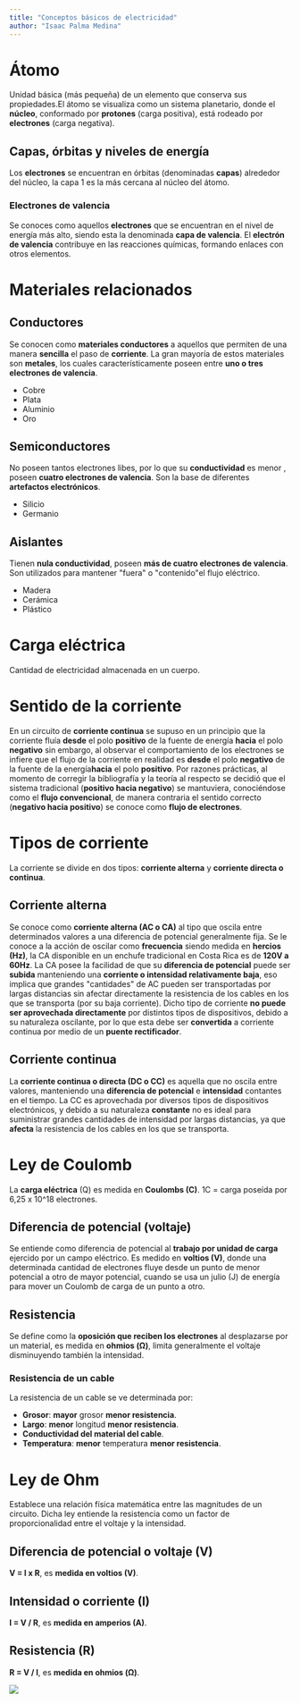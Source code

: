 ```yaml
---
title: "Conceptos básicos de electricidad"
author: "Isaac Palma Medina"
---
```


# Átomo

Unidad básica (más pequeña) de un elemento que conserva sus propiedades.El átomo se visualiza como un sistema planetario, donde el **núcleo**, conformado por **protones** (carga positiva), está rodeado por **electrones** (carga negativa).

## Capas, órbitas y niveles de energía

Los **electrones** se encuentran en órbitas (denominadas **capas**) alrededor del núcleo, la capa 1 es la más cercana al núcleo del átomo.

### Electrones de valencia

Se conoces como aquellos **electrones** que se encuentran en el nivel de energía más alto, siendo esta la denominada **capa de valencia**. El **electrón de valencia** contribuye en las reacciones químicas, formando enlaces con otros elementos.

# Materiales relacionados

##  Conductores

Se conocen como **materiales conductores** a aquellos que permiten de una manera **sencilla** el paso de **corriente**. La gran mayoría de estos materiales son **metales**, los cuales característicamente poseen entre **uno o tres electrones de valencia**.

- Cobre
- Plata
- Aluminio
- Oro

## Semiconductores

No  poseen tantos electrones libes, por lo que su **conductividad** es menor , poseen **cuatro electrones de valencia**. Son la base de diferentes **artefactos electrónicos**.

- Silicio
- Germanio

## Aislantes

Tienen **nula conductividad**, poseen **más de cuatro electrones de valencia**. Son utilizados para mantener "fuera" o "contenido"el flujo eléctrico. 

- Madera
- Cerámica
- Plástico

# Carga eléctrica

Cantidad de electricidad almacenada en un cuerpo.

# Sentido de la corriente

En un circuito de **corriente continua** se supuso en un principio que la corriente fluía **desde** el polo **positivo** de la fuente de energía **hacia** el polo **negativo** sin embargo, al observar el comportamiento de los electrones se infiere que el flujo de la corriente en realidad es **desde** el polo **negativo** de la fuente de la energía**hacia** el polo **positivo**. Por razones prácticas, al momento de corregir la bibliografía y la teoría al respecto se decidió que el sistema tradicional (**positivo hacia negativo**) se mantuviera, conociéndose como el **flujo convencional**, de manera contraria el sentido correcto (**negativo hacia positivo**) se conoce como **flujo de electrones**.

# Tipos de corriente

La corriente se divide en dos tipos: **corriente alterna** y **corriente directa o continua**.

## Corriente alterna

Se conoce como **corriente alterna (AC o CA)** al tipo que oscila entre determinados valores a una diferencia de potencial generalmente fija. Se le conoce a la acción de oscilar como **frecuencia**  siendo medida en **hercios (Hz)**, la CA disponible en un enchufe tradicional en Costa Rica es de **120V a 60Hz**.
La CA posee la facilidad de que su **diferencia de potencial** puede ser **subida** manteniendo una **corriente o intensidad relativamente baja**, eso implica que grandes "cantidades" de AC pueden ser transportadas por largas distancias sin afectar directamente la resistencia de los cables en los que se transporta (por su baja corriente). 
Dicho tipo de corriente **no puede ser aprovechada directamente** por distintos tipos de dispositivos, debido a su naturaleza oscilante, por lo que esta debe ser **convertida** a corriente continua por medio de un **puente rectificador**.

## Corriente continua

La **corriente continua o directa (DC o CC)** es aquella que no oscila entre valores, manteniendo una **diferencia de potencial** e **intensidad** contantes en el tiempo. La CC es aprovechada por diversos tipos de dispositivos electrónicos, y debido a su naturaleza **constante** no es ideal para suministrar grandes cantidades de intensidad por largas distancias, ya que **afecta** la resistencia de los cables en los que se transporta.

# Ley de Coulomb

La **carga eléctrica** (Q) es medida en **Coulombs (C)**. 1C = carga poseída por 6,25 x 10^18 electrones.

## Diferencia de potencial (voltaje)

Se entiende como diferencia de potencial al **trabajo por unidad de carga** ejercido por un campo eléctrico. Es medido en **voltios (V)**, donde una determinada cantidad de electrones fluye desde un punto de menor potencial a otro de mayor potencial, cuando se usa un julio (J) de energía para mover un Coulomb de carga de un punto a otro. 

## Resistencia

Se define como la **oposición que reciben los electrones** al desplazarse por un material, es medida en **ohmios (Ω)**, limita generalmente el voltaje disminuyendo también la intensidad.

###  Resistencia de un cable

La resistencia de un cable se ve determinada por:

- **Grosor**: **mayor** grosor **menor resistencia**.
- **Largo**: **menor** longitud **menor resistencia**.
- **Conductividad del material del cable**.
- **Temperatura**: **menor** temperatura **menor resistencia**.

# Ley de Ohm

Establece una relación física matemática entre las magnitudes de un circuito. Dicha ley entiende la resistencia como un factor de proporcionalidad entre el voltaje y la intensidad.  

## Diferencia de potencial o voltaje (V)

**V = I x R**, es **medida en voltios (V)**.

## Intensidad o corriente (I)

**I = V / R**, es **medida en amperios (A)**.

## Resistencia (R)

**R = V / I**, es **medida en ohmios (Ω)**.

![](https://img.shields.io/badge/License-CC\_BY--SA\_4.0-lightgrey.svg)